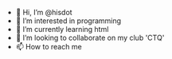 - 👋 Hi, I’m @hisdot
- 👀 I’m interested in programming
- 🌱 I’m currently learning html
- 💞️ I’m looking to collaborate on my club 'CTQ'
- 📫 How to reach me 

<!---
hisdot/hisdot is a ✨ special ✨ repository because its `README.md` (this file) appears on your GitHub profile.
You can click the Preview link to take a look at your changes.
--->
